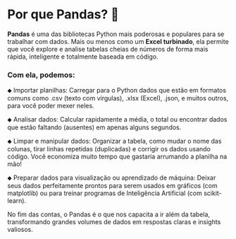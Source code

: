 # Por que Pandas? 🐼

**Pandas** é uma das bibliotecas Python mais poderosas e populares para se trabalhar com dados. Mais ou menos como um **Excel turbinado**, ela permite que você explore e analise tabelas cheias de números de forma mais rápida, inteligente e totalmente baseada em código.

### Com ela, podemos:
⬥ Importar planilhas: Carregar para o Python dados que estão em formatos comuns como .csv (texto com vírgulas), .xlsx (Excel), .json, e muitos outros, para você poder mexer neles.

⬥ Analisar dados: Calcular rapidamente a média, o total ou encontrar dados que estão faltando (ausentes) em apenas alguns segundos.

⬥ Limpar e manipular dados: Organizar a tabela, como mudar o nome das colunas, tirar linhas repetidas (duplicadas) e corrigir os dados usando código. Você economiza muito tempo que gastaria arrumando a planilha na mão!

⬥ Preparar dados para visualização ou aprendizado de máquina: Deixar seus dados perfeitamente prontos para serem usados em gráficos (com matplotlib) ou para treinar programas de Inteligência Artificial (com scikit-learn).

No fim das contas, o Pandas é o que nos capacita a ir além da tabela, transformando grandes volumes de dados em respostas claras e insights valiosos.
